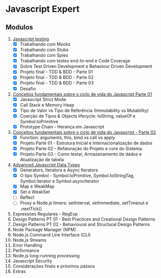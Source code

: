# Javascript Expert

## Modulos

1. [Javascript testing](./01-javascript-testing)
    - [x] Trabalhando com Mocks
    - [x] Trabalhando com Stubs
    - [x] Trabalhando com Spies
    - [x] Trabalhando com testes end-to-end e Code Coverage
    - [x] Sobre Test Driven Development e Behaviour Driven Development
    - [x] Projeto final - TDD & BDD - Parte 01
    - [x] Projeto final - TDD & BDD - Parte 02
    - [x] Projeto final - TDD & BDD - Parte 03
    - [x] Desafio
2. [Conceitos fundamentais sobre o ciclo de vida do Javascript Parte 01](./02-Conceitos-fundamentais-sobre-o-ciclo-de-vida-do-Javascript-Parte-01)
    - [x] Javascript Strict Mode
    - [x] Call Stack e Memory Heap
    - [x] Tipo de Valor vs Tipo de Referência (Immutability vs Mutability)
    - [x] Coerção de Tipos &amp; Objects lifecycle: toString, valueOf e Symbol.toPrimitive
    - [x] Prototype Chain -  Herança em Javascript
3. [Conceitos fundamentais sobre o ciclo de vida do Javascript - Parte 02](./03-Conceitos-fundamentais-sobre-o-ciclo-de-vida-do-Javascript-Parte-02)
    - [x] Function: arguments, this, bind vs call vs apply
    - [x] Projeto Parte 01 - Estrutura Inicial e Internacionalização de dados
    - [x] Projeto Parte 02 - Refatoração do Projeto e core do Sistema.
    - [x] Projeto Parte 03 - Como testar, Armazenamento de dados e Atualização de tabela
4. [Advanced Javascript Data Types](./04-Advanced-Javascript-Data-Types/)
    - [x] Generators, Iterators e Async Iterators
    - [x] O tipo Symbol - Symbol.toPrimitive, Symbol.toStringTag, Symbol.iterator e Symbol.asyncIterator
    - [x] Map e WeakMap
    - [x] Set e WeakSet
    - [ ] Reflect
    - [ ] Proxy e Node.js timers: setInterval, setImmediate, setTimeout e .nextTick()
5. Expressões Regulares - RegExp
6. Design Patterns PT 01 - Best Practices and Creational Design Patterns
7. Design Patterns PT 02 - Behavioural and Structural Design Patterns
8. Node Package Manager (NPM)
9. Node.js Command Line Interface (CLI)
10. Node.js Streams
11. Error Handling
12. Performance 
13. Node.js long-running processing
14. Javascript Security
15. Considerações finais e próximos passos
16. Extras